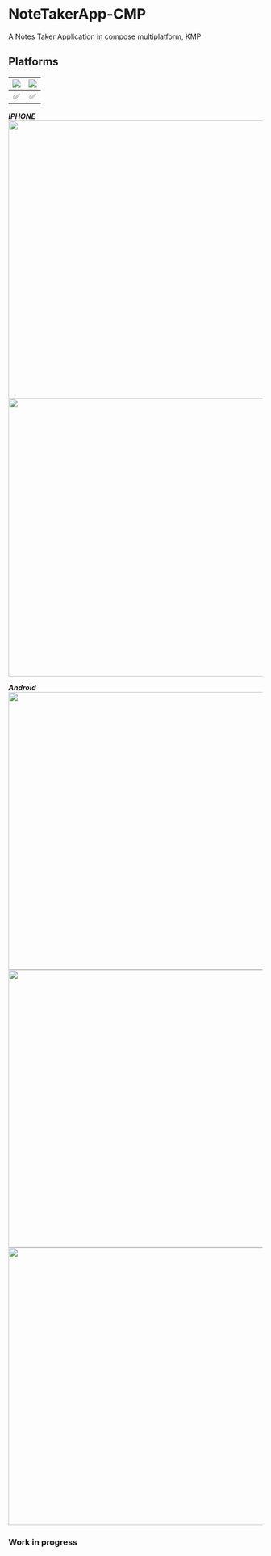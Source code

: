 # NoteTakerApp-CMP
A Notes Taker Application in compose multiplatform, KMP 


## Platforms
![](https://img.shields.io/badge/Android-black.svg?style=for-the-badge&logo=android) | ![](https://img.shields.io/badge/iOS-black.svg?style=for-the-badge&logo=apple) 
:----: | :----: 
✅ | ✅ 





***IPHONE***
<img src="https://github.com/devggaurav/NoteTakerApp-CMP/assets/42926809/a203a973-c1b0-47f0-a875-5a44f56adadb" height="550px">
<img src="https://github.com/devggaurav/NoteTakerApp-CMP/assets/42926809/bdb394c0-f357-40e3-9efc-136eec4c4492" height="550px">




***Android***
<img src="https://github.com/devggaurav/NoteTakerApp-CMP/assets/42926809/0266edeb-e6b8-4641-9645-343040a7046e" height="550px">
<img src="https://github.com/devggaurav/NoteTakerApp-CMP/assets/42926809/11896648-e7aa-47de-b946-5c88930a3af3" height="550px">
<img src="https://github.com/devggaurav/NoteTakerApp-CMP/assets/42926809/10516eb3-67a1-495c-8ef1-65d8e94c3748" height="550px">




### Work in progress
